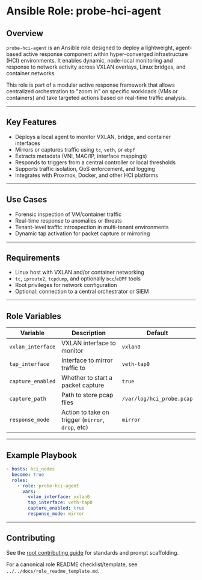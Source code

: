 # Ansible Role: probe-hci-agent

## Overview

`probe-hci-agent` is an Ansible role designed to deploy a lightweight, agent-based active response component within hyper-converged infrastructure (HCI) environments. It enables dynamic, node-local monitoring and response to network activity across VXLAN overlays, Linux bridges, and container networks.

This role is part of a modular active response framework that allows centralized orchestration to "zoom in" on specific workloads (VMs or containers) and take targeted actions based on real-time traffic analysis.

---

## Key Features
- Deploys a local agent to monitor VXLAN, bridge, and container interfaces
- Mirrors or captures traffic using `tc`, `veth`, or `ebpf`
- Extracts metadata (VNI, MAC/IP, interface mappings)
- Responds to triggers from a central controller or local thresholds
- Supports traffic isolation, QoS enforcement, and logging
- Integrates with Proxmox, Docker, and other HCI platforms

---

## Use Cases

- Forensic inspection of VM/container traffic
- Real-time response to anomalies or threats
- Tenant-level traffic introspection in multi-tenant environments
- Dynamic tap activation for packet capture or mirroring

---

## Requirements

- Linux host with VXLAN and/or container networking
- `tc`, `iproute2`, `tcpdump`, and optionally `bcc`/`eBPF` tools
- Root privileges for network configuration
- Optional: connection to a central orchestrator or SIEM

---

## Role Variables

| Variable             | Description                                      | Default              |
|----------------------|--------------------------------------------------|----------------------|
| `vxlan_interface`    | VXLAN interface to monitor                       | `vxlan0`             |
| `tap_interface`      | Interface to mirror traffic to                   | `veth-tap0`          |
| `capture_enabled`    | Whether to start a packet capture                | `true`               |
| `capture_path`       | Path to store pcap files                         | `/var/log/hci_probe.pcap` |
| `response_mode`      | Action to take on trigger (`mirror`, `drop`, etc)| `mirror`             |

---

## Example Playbook

```yaml
- hosts: hci_nodes
  become: true
  roles:
    - role: probe-hci-agent
      vars:
        vxlan_interface: vxlan0
        tap_interface: veth-tap0
        capture_enabled: true
        response_mode: mirror
```

---

## Contributing
See the [root contributing guide](../../docs/contributing.md) for standards and prompt scaffolding.

For a canonical role README checklist/template, see `../../docs/role_readme_template.md`.
